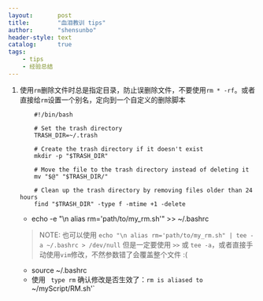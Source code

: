 ```yaml
---
layout:       post
title:        "血泪教训 tips"
author:       "shensunbo"
header-style: text
catalog:      true
tags:
    - tips
    - 经验总结
---
```

1. 使用`rm`删除文件时总是指定目录，防止误删除文件，不要使用`rm * -rf`。或者直接给`rm`设置一个别名，定向到一个自定义的删除脚本
    ```
        #!/bin/bash

        # Set the trash directory
        TRASH_DIR=~/.trash

        # Create the trash directory if it doesn't exist
        mkdir -p "$TRASH_DIR"

        # Move the file to the trash directory instead of deleting it
        mv "$@" "$TRASH_DIR/"

        # Clean up the trash directory by removing files older than 24 hours
        find "$TRASH_DIR" -type f -mtime +1 -delete
    ```
    * echo -e "\n alias rm='path/to/my_rm.sh'" >> ~/.bashrc
    > NOTE: 也可以使用 `echo "\n alias rm='path/to/my_rm.sh" | tee -a ~/.bashrc > /dev/null` 
    > 但是一定要使用 `>>` 或 `tee -a`，或者直接手动使用`vim`修改，不然参数错了会覆盖整个文件 :(
    * source ~/.bashrc
    * 使用 ` type rm` 确认修改是否生效了：`rm is aliased to `~/myScript/RM.sh'`
